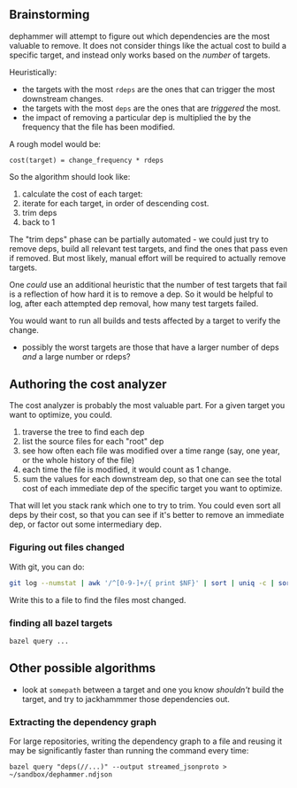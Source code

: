 #

## Brainstorming

dephammer will attempt to figure out which dependencies are the most valuable to
remove. It does not consider things like the actual cost to build a specific
target, and instead only works based on the *number* of targets.

Heuristically:
- the targets with the most `rdeps` are the ones that can trigger the most
  downstream changes.
- the targets with the most `deps` are the ones that are *triggered* the most.
- the impact of removing a particular dep is multiplied the by the frequency that the file has been modified.

A rough model would be:

```
cost(target) = change_frequency * rdeps
```

So the algorithm should look like:

1. calculate the cost of each target:
2. iterate for each target, in order of descending cost.
3. trim deps
4. back to 1

The "trim deps" phase can be partially automated - we could just try to remove deps, build all relevant test targets, and find the ones that pass even if removed. But most likely, manual effort will be required to actually remove targets.

One *could* use an additional heuristic that the number of test targets that fail is a reflection of how hard it is to remove a dep. So it would be helpful to log, after each attempted dep removal, how many test targets failed.

You would want to run all builds and tests affected by a target to verify the change.

- possibly the worst targets are those that have a larger number of deps *and* a large number or rdeps?

## Authoring the cost analyzer

The cost analyzer is probably the most valuable part. For a given target you want to optimize, you could.

1. traverse the tree to find each dep
2. list the source files for each "root" dep
3. see how often each file was modified over a time range (say, one year, or the whole history of the file)
3. each time the file is modified, it would count as 1 change.
4. sum the values for each downstream dep, so that one can see the total cost of each immediate dep of the specific target you want to optimize.

That will let you stack rank which one to try to trim. You could even sort all
deps by their cost, so that you can see if it's better to remove an immediate
dep, or factor out some intermediary dep.

### Figuring out files changed

With git, you can do:

```bash
git log --numstat | awk '/^[0-9-]+/{ print $NF}' | sort | uniq -c | sort -nr
```

Write this to a file to find the files most changed.

### finding all bazel targets

```
bazel query ...
```

## Other possible algorithms

- look at `somepath` between a target and one you know *shouldn't* build the target, and try to jackhammmer those dependencies out.


### Extracting the dependency graph

For large repositories, writing the dependency graph to a file and reusing it
may be significantly faster than running the command every time:

```
bazel query "deps(//...)" --output streamed_jsonproto >  ~/sandbox/dephammer.ndjson
```